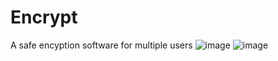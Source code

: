 # Encrypt
 A safe encyption software for multiple users
![image](https://user-images.githubusercontent.com/106536344/201786329-c10b2797-4dec-4018-a84f-25dd629ced17.png)
![image](https://user-images.githubusercontent.com/106536344/201786349-26596e6c-3259-4955-8df5-441282d859cb.png)
